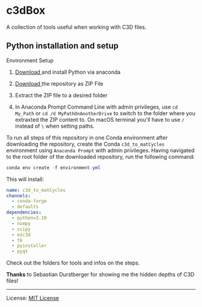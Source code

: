 # c3dBox

A collection of tools useful when working with C3D files.

## Python installation and setup
Environment Setup

1. [Download ](https://www.anaconda.com/download/success)and install Python via anaconda
  
2. [Download ](https://github.com/haripen/c3dBox/archive/refs/heads/main.zip)the repository as ZIP File
  
3. Extract the ZIP file to a desired folder
  
4. In Anaconda Prompt Command Line with admin privileges, use ``cd My_Path`` or ``cd /d MyPathOnAnotherDrive`` to switch to the folder where you extraxted the ZIP content to.  On macOS terminal you'll have to use `/` instead of `\` when setting paths.

To run all steps of this repository in one Conda environment after downloading the repository, create the Conda `c3d_to_matCycles` environment using `Anaconda Prompt` with admin privileges. Having navigated to the root folder of the downloaded repository, run the following command:
```powershell
conda env create -f environment.yml
```
This will install:
```yaml
name: c3d_to_matCycles
channels:
  - conda-forge
  - defaults
dependencies:
  - python=3.10
  - numpy
  - scipy
  - ezc3d
  - tk
  - pyinstaller
  - pyqt
```

Check out the folders for tools and infos on the steps.

**Thanks** to Sebastian Durstberger for showing me the hidden depths of C3D files!

---

License: [MIT License](https://github.com/haripen/c3dBox/blob/main/LICENSE)
